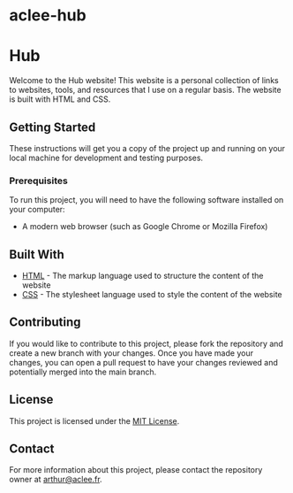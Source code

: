 # aclee-hub

# Hub

Welcome to the Hub website! This website is a personal collection of links to websites, tools, and resources that I use on a regular basis. The website is built with HTML and CSS.

## Getting Started

These instructions will get you a copy of the project up and running on your local machine for development and testing purposes.

### Prerequisites

To run this project, you will need to have the following software installed on your computer:

- A modern web browser (such as Google Chrome or Mozilla Firefox)

## Built With

- [HTML](https://developer.mozilla.org/en-US/docs/Web/HTML) - The markup language used to structure the content of the website
- [CSS](https://developer.mozilla.org/en-US/docs/Web/CSS) - The stylesheet language used to style the content of the website
## Contributing

If you would like to contribute to this project, please fork the repository and create a new branch with your changes. Once you have made your changes, you can open a pull request to have your changes reviewed and potentially merged into the main branch.

## License

This project is licensed under the [MIT License](https://opensource.org/licenses/MIT).

## Contact

For more information about this project, please contact the repository owner at arthur@aclee.fr.
